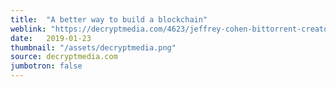```yaml
---
title:  "A better way to build a blockchain"
weblink: "https://decryptmedia.com/4623/jeffrey-cohen-bittorrent-creator-breaks-ground-on-better-bitcoin"
date:   2019-01-23
thumbnail: "/assets/decryptmedia.png"
source: decryptmedia.com
jumbotron: false
---
```


